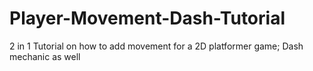 # Player-Movement-Dash-Tutorial
2 in 1 Tutorial on how to add movement for a 2D platformer game; Dash mechanic as well

